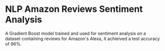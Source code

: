 # NLP Amazon Reviews Sentiment Analysis

A Gradient Boost model trained and used for sentiment analysis on a dataset containing reviews for Amazon's Alexa, it achieived a test accuracy of 96%.
